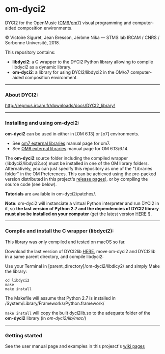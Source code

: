 # om-dyci2
DYCI2 for the OpenMusic ([OM6](http://repmus.ircam.fr/openmusic/)/[om7](https://openmusic-project.github.io/)) visual programming and computer-aided composition environments.

© Victoire Siguret, Jean Bresson, Jérôme Nika — STMS lab IRCAM / CNRS / Sorbonne Université, 2018.

This repository contains:
* __libdyci2__: a C wrapper to the DYCI2 Python library allowing to compile libdyci2 as a dynamic library.
* __om-dyci2__: a library for using DYCI2/libdyci2 in the OM/o7 computer-aided composition environment.

------
### About DYCI2:

http://repmus.ircam.fr/downloads/docs/DYCI2_library/

------

### Installing and using om-dyci2:

**om-dyci2** can be used in either in [OM 6.13] or [o7] environments.
  * See [om7 external libraries](https://openmusic-project.github.io/pages/libraries) manual page for om7.
  * See [OM6 external libraries](http://repmus.ircam.fr/openmusic/libraries) manual page for OM 6.13/6.14.

The **om-dyci2** source folder including the compiled wrapper (libdyci2/libdyci2.so) must be installed in one of the OM library folders.
Alternatively, you can just specify this repository as one of the "Libraries folder" in the OM Preferences.
This can be achieved using the pre-packed version distributed in this project's [release pages](https://github.com/DYCI2/om-dyci2/releases)), or by compiling the source code (see below).

__Tutorials__ are available in om-dyci2/patches/.

**Note:** om-dyci2 will instanciate a virtual Python interpreter and run DYCI2 in it, so **the last version of Python 2.7 and the dependencies of DYCI2 library must also be installed on your computer** (get the latest version [HERE](https://github.com/DYCI2/Dyci2Lib) !).

------
### Compile and install the C wrapper (libdyci2):

This library was only compiled and tested on macOS so far.

Download the last version of DYCI2lib [HERE](https://github.com/DYCI2/Dyci2Lib), move om-dyci2 and DYCI2lib in a same parent directory, and compile libdyci2: 

Use your Terminal in [parent_directory]/om-dyci2/libdicy2/ and simply Make the library:
```
cd libdyci2
make
make install
```

The Makefile will assume that Python 2.7 is installed in /System/Library/Frameworks/Python.framework/

`make install` will copy the built dyci2lib.so to the adequate folder of the **om-dyci2** library (in *om-dyci2/lib/mac/*)





------
### Getting started

See the user manual page and examples in this projesct's [wiki pages](https://github.com/DYCI2/om-dyci2/wiki)
